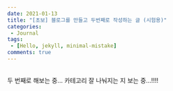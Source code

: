 ```yaml
---
date: 2021-01-13
title: "[초보] 블로그를 만들고 두번째로 작성하는 글 (시험용)"
categories: 
 - Journal
tags:
 - [Hello, jekyll, minimal-mistake]
comments: true
---
```

<br>
두 번째로 해보는 중...
카테고리 잘 나눠지는 지 보는 중...!!!!